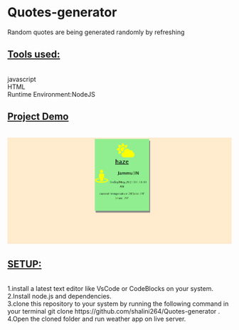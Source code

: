 # Quotes-generator
Random quotes are being generated randomly by refreshing 
<br />
<h2><u><b>Tools used:</b></u></h2> <br />
javascript <br />
HTML <br />
Runtime Environment:NodeJS<br />
<h2><b><u>Project Demo</b></u></h2></br>
<img src="https://github.com/shalini264/Weather_App/blob/main/demo.png"><br />
<h2><u><b>SETUP:</b></u></h2> <br />
1.install a latest text editor like VsCode or CodeBlocks on your system.<br />
2.Install node.js and dependencies.<br />
3.clone this repository to your system by running the following command in your terminal
git clone https://github.com/shalini264/Quotes-generator .<br/>
4.Open the cloned folder and run weather app on live server.

